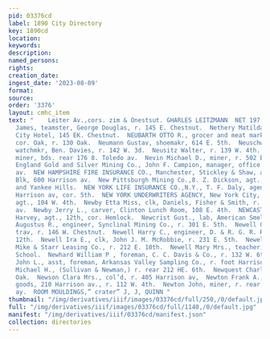 ```yaml
---
pid: 03376cd
label: 1890 City Directory
key: 1890cd
location: 
keywords: 
description: 
named_persons: 
rights: 
creation_date: 
ingest_date: '2023-08-09'
format: 
source: 
order: '3376'
layout: cmhc_item
text: "    Leiter Av.,cors. zim & Onestsut. GHARLES LEITZMANN  NET 197 NEW     Nethery
  James, teamster, George Douglas, r. 145 E. Chestnut.  Nethery Matilda Mrs., propr,
  City Hotel, 145 EK. Chestnut.  NEUBARTH OTTO R., grocer and meat market, 3d., se.
  cor. Oak, r. 130 Oak.  Neumann Gustav, shoemakr, 614 E. 5th.  Neuschwander Samuel,
  watchmkr, Ben. Davies, r. 142 W. 3d.  Neusitz Walter, r. 139 W. 4th.  Neville Patrick,
  miner, bds. rear 176 8. Toledo av.  Nevin Michael D., miner, r. 502 E. 5th.  New
  England Gold and Silver Mining Co., John F. Campion, manager, office 401 Harrison
  av.  NEW HAMPSHIRE FIRE INSURANCE CO., Manchester, Stickley & Shaw, agts., DeMaineville
  Blk, 600 Harrison av.  New Pittsburgh Mining Co.,8. Z. Dickson, agt., mines, Fryer
  and Yankee Hills.  NEW YORK LIFE INSURANCE CO.,N.Y., T. F. Daly, agent, Emmet Blk,
  Harrison av, cor. 5th.  NEW YORK UNDERWRITERS AGENCY, New York City, W. L. Thompson,
  agt., 104 W. 4th.  Newby Etta Miss, clk, Daniels, Fisher & Smith, r. 711 Harrison
  av.  Newby Jerry L., carver, Clinton Lunch Room, 108 E. 4th.  NEWCASTLE COAL, John
  Harvey, agt., 12th, cor. Hemlock.  Newcrist Gust., lab, American Smelter.  Newell
  Augustus R., engineer, Synclinal Mining Co., r. 301 E. 5th.  Newell George J., coml.
  trav, r. 146 W. Chestnut.  Newell Harry C., engineer, D. & R. G. R. R., r. 227 E.
  12th.  Newell Ira E., clk, John J. M. McRobbie, r. 231 E. 5th.  Newell James W.,supt,
  Mike & Starr Leasing Co., r. 212 E. 10th.  Newell Mary Mrs., teacher, Ninth Street
  School.  Newhard William P , foreman, C. C. Davis & Co., r. 132 W. 6th.  Newherd
  John L., asst, foreman, Arkansas Valley Sampling Co., r. foot Harrison av.  Newman
  Michael H., (Sullivan & Newman,) r. rear 212 HE. 6th.  Newquest Charles, r. 128
  Oak.  Newson Clara Mrs., col’d, r. 405 Harrison av,  Newton Frank A., second- hand
  goods, 210 Harrison av., r. 112 W. 4th.  Newton John, miner, r. rear 108 S. Toledo
  ay.  ROOM MOULDINGS,” crater” J, J, QUINN "
thumbnail: "/img/derivatives/iiif/images/03376cd/full/250,/0/default.jpg"
full: "/img/derivatives/iiif/images/03376cd/full/1140,/0/default.jpg"
manifest: "/img/derivatives/iiif/03376cd/manifest.json"
collection: directories
---
```

